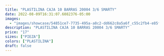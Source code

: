 ```yaml
---
title: "PLASTILINA CAJA 10 BARRAS 20004 3/6 SMARTY"
date: 2022-08-09T16:31:07.6082376-05:00
images:
  - "images/showcase/54851ce7-7735-495a-a8c2-dd662c8a5a6f_c55c2fb4-e85f-464c-b7e6-da3aa1e9a9c1.webp"
description: "PLASTILINA CAJA 10 BARRAS 20004 3/6 SMARTY"
price: "17"
sizes: ["PIEZA"]
colors: ["PLASTILINA"]
draft: false
---
```

